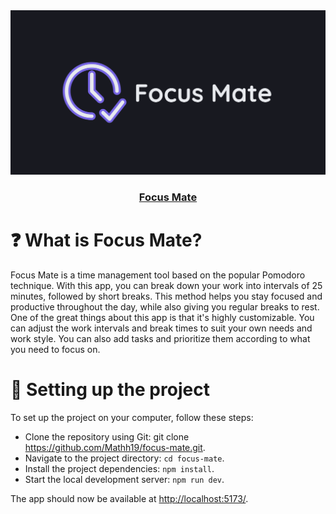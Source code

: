 <div align="center">
  <img width="600" alt="Banner do app focus mate" src="public/banner.png" />
</div>

<h3 align="center">
  <a href="https://focusmate.vercel.app">Focus Mate</a>
</h3>

# ❓ What is Focus Mate?

Focus Mate is a time management tool based on the popular Pomodoro technique. With this app, you can break down your work into intervals of 25 minutes, followed by short breaks. This method helps you stay focused and productive throughout the day, while also giving you regular breaks to rest. One of the great things about this app is that it's highly customizable. You can adjust the work intervals and break times to suit your own needs and work style. You can also add tasks and prioritize them according to what you need to focus on.

# 🔧 Setting up the project

To set up the project on your computer, follow these steps:

* Clone the repository using Git: git clone <https://github.com/Mathh19/focus-mate.git>.
* Navigate to the project directory: `cd focus-mate`.
* Install the project dependencies: `npm install`.
* Start the local development server: `npm run dev`.

The app should now be available at <http://localhost:5173/>.
